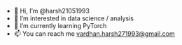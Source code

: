- 👋 Hi, I’m @harsh21051993
- 👀 I’m interested in data science / analysis
- 🌱 I’m currently learning PyTorch
- 📫 You can reach me vardhan.harsh271993@gmail.com

<!---
harsh21051993/harsh21051993 is a ✨ special ✨ repository because its `README.md` (this file) appears on your GitHub profile.
You can click the Preview link to take a look at your changes.
--->
